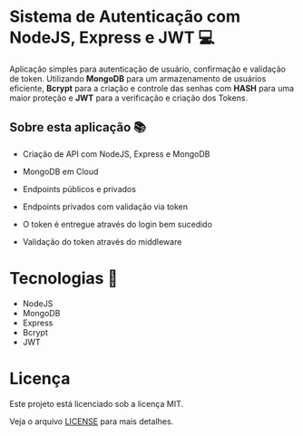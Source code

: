 # Sistema de Autenticação com NodeJS, Express e JWT 💻

Aplicação simples para autenticação de usuário, confirmação e validação de token. Utilizando **MongoDB** para um armazenamento de usuários eficiente, **Bcrypt** para a criação e controle das senhas com **HASH** para uma maior proteção e **JWT** para a verificação e criação dos Tokens.

## Sobre esta aplicação 📚

- Criação de API com NodeJS, Express e MongoDB

- MongoDB em Cloud

- Endpoints públicos e privados

- Endpoints privados com validação via token

- O token é entregue através do login bem sucedido

- Validação do token através do middleware

# Tecnologias 🔧
- NodeJS
- MongoDB
- Express
- Bcrypt
- JWT

# Licença
Este projeto está licenciado sob a licença MIT.

Veja o arquivo [LICENSE](LICENSE) para mais detalhes.
